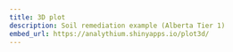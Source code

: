 ```yaml
---
title: 3D plot
description: Soil remediation example (Alberta Tier 1)
embed_url: https://analythium.shinyapps.io/plot3d/
---
```

